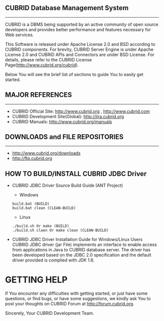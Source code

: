 ## CUBRID Database Management System
-----------
CUBRID is a DBMS being supported by an active community of open source developers 
and provides better performance and features necessary for Web services. 

This Software is released under Apache License 2.0 and BSD according to CUBRID components.
For brevity, CUBRID Server Engine is under Apache License 2.0 and CUBRID APIs and Connectors are under BSD License.
For details, please refer to the CUBRID License Page(http://www.cubrid.org/cubrid).

Below You will see the brief list of sections to guide You to easily get started. 

## MAJOR REFERENCES
-----------
- CUBRID Official Site: http://www.cubrid.org ,  http://www.cubrid.com
- CUBRID Development Site(Global): http://jira.cubrid.org
- CUBRID Manuals: http://www.cubrid.org/manuals 

## DOWNLOADS and FILE REPOSITORIES
-----------
- http://www.cubrid.org/downloads
- http://ftp.cubrid.org

## HOW TO BUILD/INSTALL CUBRID JDBC Driver
- CUBRID JDBC Driver Source Build Guide (ANT Project)
    + Windows
    ```
    build.bat (BUILD)
    build.bat clean (CLEAN-BUILD)
    ```
    
    + Linux

    ```
    ./build.sh Or make (BUILD)
    ./build.sh claen Or make clean (CLEAN-BUILD)
    ```
	
- CUBRID JDBC Driver Installation Guide for Windows/Linux Users
	CUBRID JDBC driver (jar File) implements an interface to enable access 
	from applications in Java to CUBRID database server. 
	The driver has been developed based on the JDBC 2.0 specification 
	and the default driver provided is complied with JDK 1.6.

GETTING HELP
============
If You encounter any difficulties with getting started, or just have some
questions, or find bugs, or have some suggestions, we kindly ask You to 
post your thoughts on CUBRID Forum at http://forum.cubrid.org.

Sincerely,
Your CUBRID Development Team.
